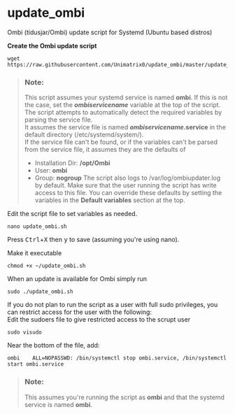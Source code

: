 # update_ombi
Ombi (tidusjar/Ombi) update script for Systemd (Ubuntu based distros)

**Create the Ombi update script**
       
    wget https://raw.githubusercontent.com/Unimatrix0/update_ombi/master/update_ombi.sh

> ### Note:  
> This script assumes your systemd service is named **ombi**. If this is not the case, set the ***ombiservicename*** variable at the top of the script.  
> The script attempts to automatically detect the required variables by parsing the service file.  
> It assumes the service file is named ***ombiservicename*.service** in the default directory (/etc/systemd/system/).  
> If the service file can't be found, or if the variables can't be parsed from the service file, it assumes they are the defaults of
> * Installation Dir: **/opt/Ombi**
> * User: **ombi**
> * Group: **nogroup**
> The script also logs to /var/log/ombiupdater.log by default. Make sure that the user running the script has write access to this file.
> You can override these defaults by setting the variables in the **Default variables** section at the top.

Edit the script file to set variables as needed.
       
    nano update_ombi.sh

Press <kbd>Ctrl</kbd>+<kbd>X</kbd> then <kbd>y</kbd> to save (assuming you're using nano).

Make it executable
```
chmod +x ~/update_ombi.sh 
```

When an update is available for Ombi simply run
```
sudo ./update_ombi.sh
```

If you do not plan to run the script as a user with full sudo privileges, you can restrict access for the user with the following:  
Edit the sudoers file to give restricted access to the scrupt user
```
sudo visudo
```

Near the bottom of the file, add:
```
ombi    ALL=NOPASSWD: /bin/systemctl stop ombi.service, /bin/systemctl start ombi.service
```

> ### Note:
> This assumes you're running the script as **ombi** and that the systemd service is named **ombi**.